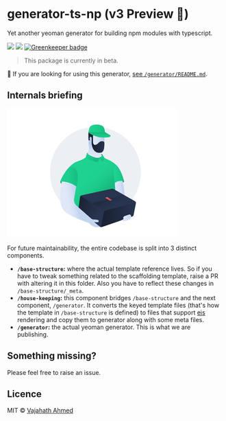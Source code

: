 
# generator-ts-np (v3 Preview 🧪)

Yet another yeoman generator for building npm modules with typescript.

![](https://github.com/vajahath/generator-ts-np/workflows/Build/badge.svg) ![](https://github.com/vajahath/generator-ts-np/workflows/Deploy/badge.svg) [![Greenkeeper badge](https://badges.greenkeeper.io/vajahath/generator-ts-np.svg)](https://greenkeeper.io/)


> This package is currently in beta.

🎁 If you are looking for using this generator, [see `/generator/README.md`](generator/README.md).

## Internals briefing

![](media/logo.jpg)

For future maintainability, the entire codebase is split into 3 distinct components.

- **`/base-structure`:** where the actual template reference lives. So if you have to tweak something related to the scaffolding template, raise a PR with altering it in this folder. Also you have to reflect these changes in `/base-structure/_meta`.
- **`/house-keeping`:** this component bridges `/base-structure` and the next component, `/generator`. It converts the keyed template files (that's how the template in `/base-structure` is defined) to files that support [ejs](https://ejs.co/) rendering and copy them to generator along with some meta files.
- **`/generator`:** the actual yeoman generator. This is what we are publishing.

## Something missing?

Please feel free to raise an issue.

## Licence

MIT &copy; [Vajahath Ahmed](https://twitter.com/vajahath7)


